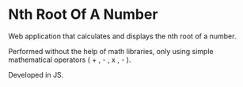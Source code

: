 # Nth Root Of A Number

Web application that calculates and displays the nth root of a number.

Performed without the help of math libraries, only using simple mathematical operators ( + , - , x , - ).

Developed in JS.
